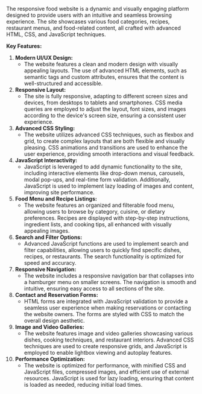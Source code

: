 The responsive food website is a dynamic and visually engaging platform designed to provide users with an intuitive and seamless browsing experience. The site showcases various food categories, recipes, restaurant menus, and food-related content, all crafted with advanced HTML, CSS, and JavaScript techniques.

 **Key Features:**

1. **Modern UI/UX Design:**
   - The website features a clean and modern design with visually appealing layouts. The use of advanced HTML elements, such as semantic tags and custom attributes, ensures that the content is well-structured and accessible.
2. **Responsive Layout:**
   - The site is fully responsive, adapting to different screen sizes and devices, from desktops to tablets and smartphones. CSS media queries are employed to adjust the layout, font sizes, and images according to the device's screen size, ensuring a consistent user experience.
3. **Advanced CSS Styling:**
   - The website utilizes advanced CSS techniques, such as flexbox and grid, to create complex layouts that are both flexible and visually pleasing. CSS animations and transitions are used to enhance the user experience, providing smooth interactions and visual feedback.
4. **JavaScript Interactivity:**
   - JavaScript is leveraged to add dynamic functionality to the site, including interactive elements like drop-down menus, carousels, modal pop-ups, and real-time form validation. Additionally, JavaScript is used to implement lazy loading of images and content, improving site performance.
5. **Food Menu and Recipe Listings:**
   - The website features an organized and filterable food menu, allowing users to browse by category, cuisine, or dietary preferences. Recipes are displayed with step-by-step instructions, ingredient lists, and cooking tips, all enhanced with visually appealing images.
6. **Search and Filter Options:**
   - Advanced JavaScript functions are used to implement search and filter capabilities, allowing users to quickly find specific dishes, recipes, or restaurants. The search functionality is optimized for speed and accuracy.
7. **Responsive Navigation:**
   - The website includes a responsive navigation bar that collapses into a hamburger menu on smaller screens. The navigation is smooth and intuitive, ensuring easy access to all sections of the site.
8. **Contact and Reservation Forms:**
   - HTML forms are integrated with JavaScript validation to provide a seamless user experience when making reservations or contacting the website owners. The forms are styled with CSS to match the overall design aesthetic.
9. **Image and Video Galleries:**
   - The website features image and video galleries showcasing various dishes, cooking techniques, and restaurant interiors. Advanced CSS techniques are used to create responsive grids, and JavaScript is employed to enable lightbox viewing and autoplay features.
10. **Performance Optimization:**
    - The website is optimized for performance, with minified CSS and JavaScript files, compressed images, and efficient use of external resources. JavaScript is used for lazy loading, ensuring that content is loaded as needed, reducing initial load times.
